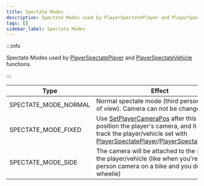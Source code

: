 ```yaml
---
title: Spectate Modes
description: Spectate Modes used by PlayerSpectatePlayer and PlayerSpectateVehicle functions
tags: []
sidebar_label: Spectate Modes
---
```


:::info

Spectate Modes used by [PlayerSpectatePlayer](../functions/PlayerSpectatePlayer) and [PlayerSpectateVehicle](../functions/PlayerSpectateVehicle) functions.

:::

| Type                 | Effect                                                                                                                                                      |
| -------------------- | ----------------------------------------------------------------------------------------------------------------------------------------------------------- |
| SPECTATE_MODE_NORMAL | Normal spectate mode (third person point of view). Camera can not be changed                                                                               |
| SPECTATE_MODE_FIXED  | Use [SetPlayerCameraPos](../functions/SetPlayerCameraPos) after this to position the player's camera, and it will track the player/vehicle set with [PlayerSpectatePlayer](../functions/PlayerSpectatePlayer)/[PlayerSpectateVehicle](../functions/PlayerSpectateVehicle) |
| SPECTATE_MODE_SIDE   | The camera will be attached to the side of the player/vehicle (like when you're in first-person camera on a bike and you do a wheelie)                     |
